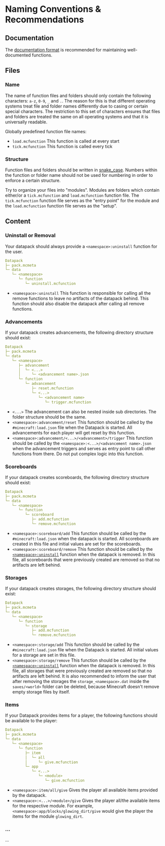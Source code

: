 # Naming Conventions & Recommendations
## Documentation
The [documentation format](./documentation_format.md) is recommended for maintaining well-documented functions.

## Files
### Name
The name of function files and folders should only contain the following characters: `a-z`, `0-9`, `_` and `.`. The reason for this is that different operating systems treat file and folder names differently due to casing or certain special characters.
The restriction to this set of characters ensures that files and folders are treated the same on all operating systems and that it is universally readable.

Globally predefined function file names:
- `load.mcfunction` This function is called at every start
- `tick.mcfunction` This function is called every tick

### Structure
Function files and folders should be written in [snake_case](https://en.wikipedia.org/wiki/Snake_case). Numbers within the function or folder name should not be used for numbering in order to enforce a certain structure.

Try to organize your files into "modules". Modules are folders which contain either/or a `tick.mcfunction` and `load.mcfunction` function file.
The `tick.mcfunction` function file serves as the "entry point" for the module and the `load.mcfunction` function file serves as the "setup".

## Content
### Uninstall or Removal
Your datapack should always provide a `<namespace>:uninstall` function for the user.

```yml
Datapack
├─ pack.mcmeta
└─ data
   └─ <namespace>
      └─ function
         └─ uninstall.mcfunction
```

- `<namespace>:uninstall` This function is responsible for calling all the remove functions to leave no artifacts of the datapack behind. This function should also disable the datapack after calling all remove functions.

### Advancements
If your datapack creates advancements, the following directory structure should exist:

```yml
Datapack
├─ pack.mcmeta
└─ data
   └─ <namespace>
      ├─ advancement
      │  └─ <...>
      │     └─ <advancement name>.json
      └─ function
         └─ advancement
            ├─ reset.mcfunction
            └─ <...>
               └─ <advancement name>
                  └─ trigger.mcfunction
```

- `<...>` The advancement can also be nested inside sub directories. The folder structure should be the same.
- `<namespace>:advancement/reset` This function should be called by the `#minecraft:load.json` file when the Datapack is started. All advancements for each player will get reset by this function.
- `<namespace>:advancement/<...>/<advancement>/trigger` This function should be called by the `<namespace>:<...>/<advancement name>.json` when the advancement triggers and serves as entry point to call other functions from there. Do not put complex logic into this function.

### Scoreboards
If your datapack creates scoreboards, the following directory structure should exist:

```yml
Datapack
├─ pack.mcmeta
└─ data
   └─ <namespace>
      └─ function
         └─ scoreboard
            ├─ add.mcfunction
            └─ remove.mcfunction
```

- `<namespace>:scoreboard/add` This function should be called by the `#minecraft:load.json` when the datapack is started. All scoreboards are created in this file and initial values are set for the scoreboards.
- `<namespace>:scoreboard/remove` This function should be called by the [`<namespace>:uninstall`](#uninstall-or-removal) function when the datapack is removed. In this file, all scoreboards that were previously created are removed so that no artifacts are left behind.

### Storages
If your datapack creates storages, the following directory structure should exist:

```yml
Datapack
├─ pack.mcmeta
└─ data
   └─ <namespace>
      └─ function
         └─ storage
            ├─ add.mcfunction
            └─ remove.mcfunction
```

- `<namespace>:storage/add` This function should be called by the `#minecraft:load.json` file when the Datapack is started. All initial values for a storage are set in this file.
- `<namespace>:storage/remove` This function should be called by the [`<namespace>:uninstall`](#uninstall-or-removal) function when the datapack is removed. In this file, all storages that were previously created are removed so that no artifacts are left behind. It is also recommended to inform the user that after removing the storages the `storage_<namespace>.dat` inside the `saves/<world>` folder can be deleted, because Minecraft doesn't remove empty storage files by itself.

### Items
If your Datapack provides items for a player, the following functions should be available to the player:

```yml
Datapack
├─ pack.mcmeta
└─ data
   └─ <namespace>
      └─ function
         ├─ item
         │  └─ all
         │     └─ give.mcfunction
         └─ app
            └─ <...>
               └─ <module>
                  └─ give.mcfunction
```

- `<namespace>:item/all/give` Gives the player all available items provided by the datapack.
- `<namespace>:<...>/<module>/give` Gives the player all/the available items for the respective module. For example, `<namespace>:app/blocks/glowing_dirt/give` would give the player the items for the module `glowing_dirt`.

### ...
...
